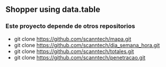 ## Shopper using data.table
### Este proyecto depende de otros repositorios
*   git clone https://github.com/scanntech/mapa.git
*   git clone https://github.com/scanntech/dia_semana_hora.git
*   git clone https://github.com/scanntech/totales.git
*   git clone https://github.com/scanntech/penetracao.git

